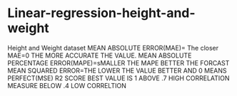 # Linear-regression-height-and-weight
Height and Weight dataset
MEAN ABSOLUTE ERROR(MAE)= The closer MAE=0 THE MORE ACCURATE THE VALUE.
MEAN ABSOLUTE PERCENTAGE ERROR(MAPE)=sMALLER THE MAPE BETTER THE FORCAST
MEAN SQUARED ERROR=THE LOWER THE VALUE BETTER AND 0 MEANS PERFECT(MSE)
R2 SCORE BEST VALUE IS 1
ABOVE .7 HIGH CORRELATION
MEASURE BELOW .4 LOW CORRELTION
